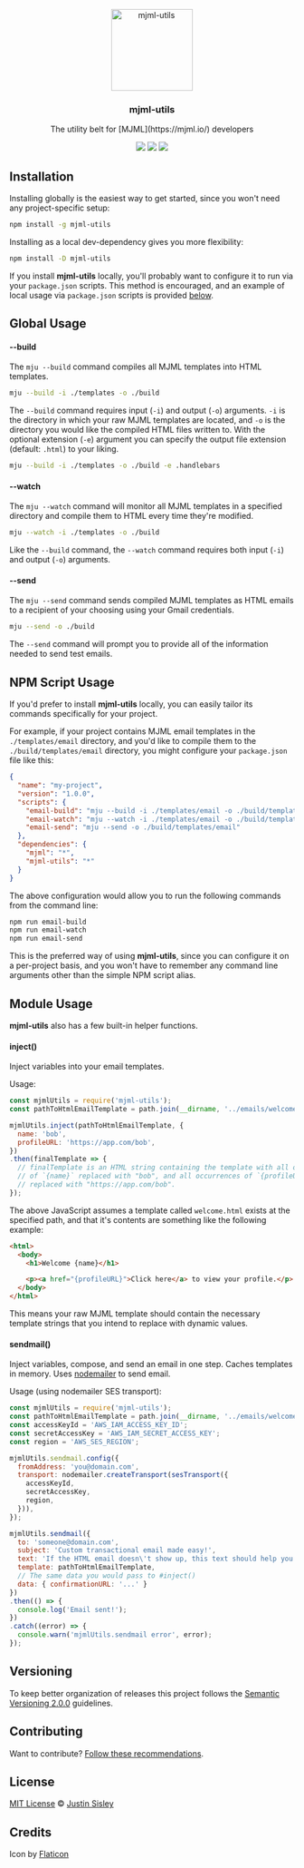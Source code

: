 <p align="center">
  <img alt="mjml-utils" src="https://image.flaticon.com/icons/svg/134/134963.svg" width="144">
</p>

<h3 align="center">
  mjml-utils
</h3>

<p align="center">
  The utility belt for [MJML](https://mjml.io/) developers
</p>

<p align="center">
  <a href="https://www.npmjs.com/package/mjml-utils"><img src="https://img.shields.io/npm/v/mjml-utils.svg?style=flat-square"></a>
  <a href="https://www.npmjs.com/package/mjml-utils"><img src="https://img.shields.io/npm/dm/mjml-utils.svg?style=flat-square"></a>
  <a href="https://github.com/justinsisley/mjml-utils/blob/master/LICENSE.md"><img src="https://img.shields.io/badge/licence-MIT-blue.svg"></a>
</p>

## Installation

Installing globally is the easiest way to get started, since you won't need any project-specific setup:

```bash
npm install -g mjml-utils
```

Installing as a local dev-dependency gives you more flexibility:

```bash
npm install -D mjml-utils
```

If you install __mjml-utils__ locally, you'll probably want to configure it to run via your `package.json` scripts. This method is encouraged, and an example of local usage via `package.json` scripts is provided [below](#npm-script-usage).

## Global Usage

#### --build

The `mju --build` command compiles all MJML templates into HTML templates.

```bash
mju --build -i ./templates -o ./build
```

The `--build` command requires input (`-i`) and output (`-o`) arguments. `-i` is the directory in which your raw MJML templates are located, and `-o` is the directory you would like the compiled HTML files written to.
With the optional extension (`-e`) argument you can specify the output file extension (default: `.html`) to your liking.

```bash
mju --build -i ./templates -o ./build -e .handlebars
```

#### --watch

The `mju --watch` command will monitor all MJML templates in a specified directory and compile them to HTML every time they're modified.

```bash
mju --watch -i ./templates -o ./build
```

Like the `--build` command, the `--watch` command requires both input (`-i`) and output (`-o`) arguments.

#### --send

The `mju --send` command sends compiled MJML templates as HTML emails to a recipient of your choosing using your Gmail credentials.

```bash
mju --send -o ./build
```

The `--send` command will prompt you to provide all of the information needed to send test emails.

## NPM Script Usage

If you'd prefer to install __mjml-utils__ locally, you can easily tailor its commands specifically for your project.

For example, if your project contains MJML email templates in the `./templates/email` directory, and you'd like to compile them to the `./build/templates/email` directory, you might configure your `package.json` file like this:

```json
{
  "name": "my-project",
  "version": "1.0.0",
  "scripts": {
    "email-build": "mju --build -i ./templates/email -o ./build/templates/email",
    "email-watch": "mju --watch -i ./templates/email -o ./build/templates/email",
    "email-send": "mju --send -o ./build/templates/email"
  },
  "dependencies": {
    "mjml": "*",
    "mjml-utils": "*"
  }
}
```

The above configuration would allow you to run the following commands from the command line:

```bash
npm run email-build
npm run email-watch
npm run email-send
```

This is the preferred way of using __mjml-utils__, since you can configure it on a per-project basis, and you won't have to remember any command line arguments other than the simple NPM script alias.

## Module Usage

__mjml-utils__ also has a few built-in helper functions.

#### inject()

Inject variables into your email templates.

Usage:

```javascript
const mjmlUtils = require('mjml-utils');
const pathToHtmlEmailTemplate = path.join(__dirname, '../emails/welcome.html');

mjmlUtils.inject(pathToHtmlEmailTemplate, {
  name: 'bob',
  profileURL: 'https://app.com/bob',
})
.then(finalTemplate => {
  // finalTemplate is an HTML string containing the template with all occurrences
  // of `{name}` replaced with "bob", and all occurrences of `{profileURL}`
  // replaced with "https://app.com/bob".
});
```

The above JavaScript assumes a template called `welcome.html` exists at the specified path, and that it's contents are something like the following example:

```html
<html>
  <body>
    <h1>Welcome {name}</h1>

    <p><a href="{profileURL}">Click here</a> to view your profile.</p>
  </body>
</html>
```

This means your raw MJML template should contain the necessary template strings that you intend to replace with dynamic values.

#### sendmail()

Inject variables, compose, and send an email in one step. Caches templates in memory. Uses [nodemailer](https://github.com/nodemailer/nodemailer) to send email.

Usage (using nodemailer SES transport):

```javascript
const mjmlUtils = require('mjml-utils');
const pathToHtmlEmailTemplate = path.join(__dirname, '../emails/welcome.html');
const accessKeyId = 'AWS_IAM_ACCESS_KEY_ID';
const secretAccessKey = 'AWS_IAM_SECRET_ACCESS_KEY';
const region = 'AWS_SES_REGION';

mjmlUtils.sendmail.config({
  fromAddress: 'you@domain.com',
  transport: nodemailer.createTransport(sesTransport({
    accessKeyId,
    secretAccessKey,
    region,
  })),
});

mjmlUtils.sendmail({
  to: 'someone@domain.com',
  subject: 'Custom transactional email made easy!',
  text: 'If the HTML email doesn\'t show up, this text should help you out.',
  template: pathToHtmlEmailTemplate,
  // The same data you would pass to #inject()
  data: { confirmationURL: '...' }
})
.then(() => {
  console.log('Email sent!');
})
.catch((error) => {
  console.warn('mjmlUtils.sendmail error', error);
});
```

## Versioning

To keep better organization of releases this project follows the [Semantic Versioning 2.0.0](http://semver.org/) guidelines.

## Contributing
Want to contribute? [Follow these recommendations](https://github.com/justinsisley/mjml-utils/blob/master/CONTRIBUTING.md).

## License
[MIT License](https://github.com/justinsisley/mjml-utils/blob/master/LICENSE.md) © [Justin Sisley](http://justinsisley.com/)

## Credits
Icon by [Flaticon](http://www.flaticon.com/)